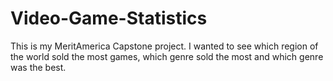 # Video-Game-Statistics
This is my MeritAmerica Capstone project. I wanted to see which region of the world sold the most games, which genre sold the most and which genre was the best.
